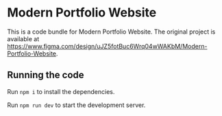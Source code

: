 
  # Modern Portfolio Website

  This is a code bundle for Modern Portfolio Website. The original project is available at https://www.figma.com/design/uJZ5fotBuc6Wrq04wWAKbM/Modern-Portfolio-Website.

  ## Running the code

  Run `npm i` to install the dependencies.

  Run `npm run dev` to start the development server.
  